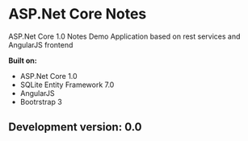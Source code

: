 # ASP.Net Core Notes

ASP.Net Core 1.0 Notes Demo Application based on rest services and AngularJS frontend

**Built on:**
- ASP.Net Core 1.0
- SQLite Entity Framework 7.0
- AngularJS
- Bootrstrap 3

Development version: 0.0 
---



